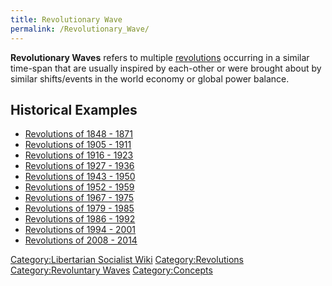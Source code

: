 ```yaml
---
title: Revolutionary Wave
permalink: /Revolutionary_Wave/
---
```


**Revolutionary Waves** refers to multiple
[revolutions](Revolution "wikilink") occurring in a similar time-span
that are usually inspired by each-other or were brought about by similar
shifts/events in the world economy or global power balance.

## Historical Examples

- [Revolutions of 1848 - 1871](Revolutions_of_1848_-_1871 "wikilink")
- [Revolutions of 1905 - 1911](Revolutions_of_1905_-_1911 "wikilink")
- [Revolutions of 1916 - 1923](Revolutions_of_1916_-_1923 "wikilink")
- [Revolutions of 1927 - 1936](Revolutions_of_1927_-_1936 "wikilink")
- [Revolutions of 1943 - 1950](Revolutions_of_1943_-_1950 "wikilink")
- [Revolutions of 1952 - 1959](Revolutions_of_1952_-_1959 "wikilink")
- [Revolutions of 1967 - 1975](Revolutions_of_1967_-_1975 "wikilink")
- [Revolutions of 1979 - 1985](Revolutions_of_1979_-_1985 "wikilink")
- [Revolutions of 1986 - 1992](Revolutions_of_1986_-_1992 "wikilink")
- [Revolutions of 1994 - 2001](Revolutions_of_1994_-_2001 "wikilink")
- [Revolutions of 2008 - 2014](Revolutions_of_2008_-_2014 "wikilink")

[Category:Libertarian Socialist
Wiki](Category:Libertarian_Socialist_Wiki "wikilink")
[Category:Revolutions](Category:Revolutions "wikilink")
[Category:Revoluntary Waves](Category:Revoluntary_Waves "wikilink")
[Category:Concepts](Category:Concepts "wikilink")